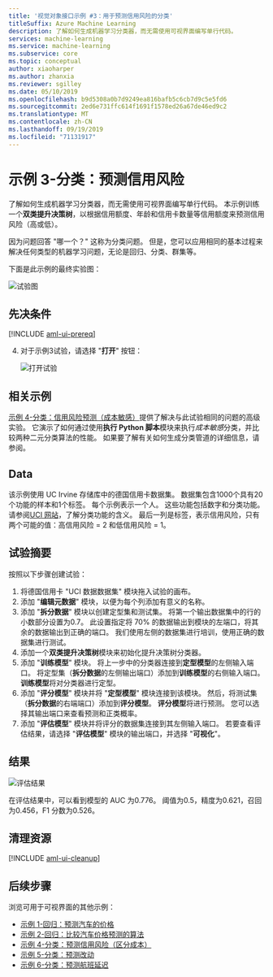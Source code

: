 ```yaml
---
title: '视觉对象接口示例 #3：用于预测信用风险的分类'
titleSuffix: Azure Machine Learning
description: 了解如何生成机器学习分类器，而无需使用可视界面编写单行代码。
services: machine-learning
ms.service: machine-learning
ms.subservice: core
ms.topic: conceptual
author: xiaoharper
ms.author: zhanxia
ms.reviewer: sgilley
ms.date: 05/10/2019
ms.openlocfilehash: b9d5308a0b7d9249ea816bafb5c6cb7d9c5e5fd6
ms.sourcegitcommit: 2ed6e731ffc614f1691f1578ed26a67de46ed9c2
ms.translationtype: MT
ms.contentlocale: zh-CN
ms.lasthandoff: 09/19/2019
ms.locfileid: "71131917"
---
```

# <a name="sample-3---classification-predict-credit-risk"></a>示例 3-分类：预测信用风险

了解如何生成机器学习分类器，而无需使用可视界面编写单行代码。 本示例训练一个**双类提升决策树**，以根据信用额度、年龄和信用卡数量等信用额度来预测信用风险（高或低）。

因为问题回答 "哪一个？" 这称为分类问题。 但是，您可以应用相同的基本过程来解决任何类型的机器学习问题，无论是回归、分类、群集等。

下面是此示例的最终实验图：

![试验图](media/how-to-ui-sample-classification-predict-credit-risk-basic/overall-graph.png)

## <a name="prerequisites"></a>先决条件

[!INCLUDE [aml-ui-prereq](../../../includes/aml-ui-prereq.md)]

4. 对于示例3试验，请选择 "**打开**" 按钮：

    ![打开试验](media/how-to-ui-sample-classification-predict-credit-risk-basic/open-sample3.png)

## <a name="related-sample"></a>相关示例

[示例 4-分类：信用风险预测（成本敏感）](how-to-ui-sample-classification-predict-credit-risk-cost-sensitive.md)提供了解决与此试验相同的问题的高级实验。 它演示了如何通过使用**执行 Python 脚本**模块来执行*成本敏感*分类，并比较两种二元分类算法的性能。 如果要了解有关如何生成分类管道的详细信息，请参阅。

## <a name="data"></a>Data

该示例使用 UC Irvine 存储库中的德国信用卡数据集。
数据集包含1000个具有20个功能的样本和1个标签。 每个示例表示一个人。 这些功能包括数字和分类功能。 请参阅[UCI 网站](https://archive.ics.uci.edu/ml/datasets/Statlog+%28German+Credit+Data%29)，了解分类功能的含义。 最后一列是标签，表示信用风险，只有两个可能的值：高信用风险 = 2 和低信用风险 = 1。

## <a name="experiment-summary"></a>试验摘要

按照以下步骤创建试验：

1. 将德国信用卡 "UCI 数据数据集" 模块拖入试验的画布。
1. 添加 "**编辑元数据**" 模块，以便为每个列添加有意义的名称。
1. 添加 "**拆分数据**" 模块以创建定型集和测试集。 将第一个输出数据集中的行的小数部分设置为0.7。 此设置指定将 70% 的数据输出到模块的左端口，将其余的数据输出到正确的端口。 我们使用左侧的数据集进行培训，使用正确的数据集进行测试。
1. 添加一个**双类提升决策树**模块来初始化提升决策树分类器。
1. 添加 "**训练模型**" 模块。 将上一步中的分类器连接到**定型模型**的左侧输入端口。 将定型集（**拆分数据**的左侧输出端口）添加到**训练模型**的右侧输入端口。 **训练模型**将对分类器进行定型。
1. 添加 "**评分模型**" 模块并将 "**定型模型**" 模块连接到该模块。 然后，将测试集（**拆分数据**的右端端口）添加到**评分模型**。 **评分模型**将进行预测。 您可以选择其输出端口来查看预测和正类概率。
1. 添加 "**评估模型**" 模块并将评分的数据集连接到其左侧输入端口。 若要查看评估结果，请选择 "**评估模型**" 模块的输出端口，并选择 "**可视化**"。

## <a name="results"></a>结果

![评估结果](media/how-to-ui-sample-classification-predict-credit-risk-basic/evaluate-result.png)

在评估结果中，可以看到模型的 AUC 为0.776。 阈值为0.5，精度为0.621，召回为0.456，F1 分数为0.526。

## <a name="clean-up-resources"></a>清理资源

[!INCLUDE [aml-ui-cleanup](../../../includes/aml-ui-cleanup.md)]

## <a name="next-steps"></a>后续步骤

浏览可用于可视界面的其他示例：

- [示例 1-回归：预测汽车的价格](how-to-ui-sample-regression-predict-automobile-price-basic.md)
- [示例 2-回归：比较汽车价格预测的算法](how-to-ui-sample-regression-predict-automobile-price-compare-algorithms.md)
- [示例 4-分类：预测信用风险（区分成本）](how-to-ui-sample-classification-predict-credit-risk-cost-sensitive.md)
- [示例 5-分类：预测改动](how-to-ui-sample-classification-predict-churn.md)
- [示例 6-分类：预测航班延迟](how-to-ui-sample-classification-predict-flight-delay.md)
